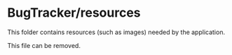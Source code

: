 # BugTracker/resources

This folder contains resources (such as images) needed by the application. 

This file can be removed.
